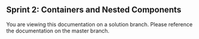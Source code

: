 ## Sprint 2: Containers and Nested Components

You are viewing this documentation on a solution branch. Please reference the documentation on the master branch.